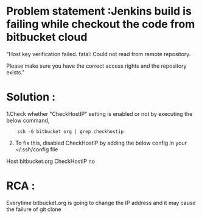 # Problem statement :Jenkins build is failing while checkout the code from bitbucket cloud

"Host key verification failed.
fatal: Could not read from remote repository.

Please make sure you have the correct access rights
and the repository exists."

# Solution :
1.Check whether "CheckHostIP" setting is enabled or not  by executing the below command, 

        ssh -G bitbucket org | grep checkhostip

2. To fix this, disabled CheckHostIP by adding the below config in your ~/.ssh/config file

Host bitbucket.org
       CheckHostIP no

# RCA : 
Everytime bitbucket.org is going to  change the IP address and it may cause the failure of git clone       
